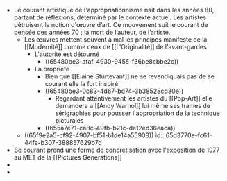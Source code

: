 - Le courant artistique de l'appropriationnisme naît dans les années 80, partant de réflexions, déterminé par le contexte actuel. Les artistes détruisent la notion d'œuvre d’art. Ce mouvement suit le courant de pensée des années 70 ; la mort de l’auteur, de l’artiste.
	- Les œuvres mettent souvent à mal les principes manifeste de la [[Modernité]] comme ceux de [[L'Originalité]] de l'avant-gardes
		- L'autorité est détourné
			- ((65480be3-afaf-4930-9455-f36be8cbbe2c))
		- La propriéte
			- Bien que [[Elaine Sturtevant]] ne se revendiquais pas de se courant elle la fort inspiré
			- ((65480be3-0c83-4d67-bd74-3b38528cd30e))
				- Regardant attentivement les artistes du [[Pop-Art]] elle demandera a [[Andy Warhol]] lui même ses trames de sérigraphies pour pousser l'appropriation de la technique picturales
			- ((655a7e71-ca8c-49fb-b21c-de12ed36eaca))
	- ((65f9e2a5-cf92-4907-bf51-b1de14a55908))
	  id:: 65d3770e-fc61-44fa-b307-388857629b7d
- Se courant prend une forme de concrétisation avec l'exposition de 1977 au MET de la [[Pictures Generations]]
-
-